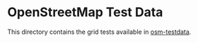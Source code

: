 # OpenStreetMap Test Data

This directory contains the grid tests available in [osm-testdata](https://github.com/osmcode/osm-testdata).
